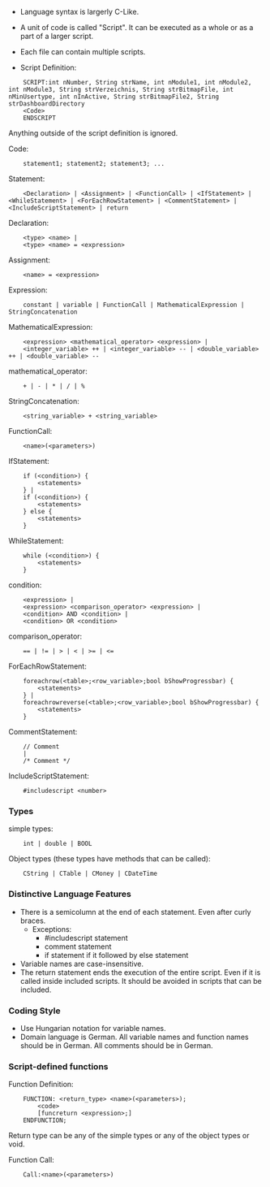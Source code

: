 - Language syntax is largerly C-Like.

- A unit of code is called "Script". It can be executed as a whole or as a part of a larger script.

- Each file can contain multiple scripts.

- Script Definition:
```
	SCRIPT:int nNumber, String strName, int nModule1, int nModule2, int nModule3, String strVerzeichnis, String strBitmapFile, int nMinUsertype, int nInActive, String strBitmapFile2, String strDashboardDirectory
	<Code>
	ENDSCRIPT
```
Anything outside of the script definition is ignored.

Code:
```
	statement1; statement2; statement3; ...
```	

Statement:
```
	<Declaration> | <Assignment> | <FunctionCall> | <IfStatement> | <WhileStatement> | <ForEachRowStatement> | <CommentStatement> | <IncludeScriptStatement> | return
```	

Declaration:
```
	<type> <name> |
	<type> <name> = <expression>
```

Assignment:
```
	<name> = <expression>
```

Expression:
```
	constant | variable | FunctionCall | MathematicalExpression | StringConcatenation
```

MathematicalExpression:
```
	<expression> <mathematical_operator> <expression> |
	<integer_variable> ++ | <integer_variable> -- | <double_variable> ++ | <double_variable> --
```

mathematical_operator:
```
	+ | - | * | / | %
```

StringConcatenation:
```
	<string_variable> + <string_variable>
```

FunctionCall:
```
	<name>(<parameters>)
```

IfStatement:
```
	if (<condition>) {
		<statements>
	} |
	if (<condition>) {
		<statements>
	} else {
		<statements>
	}
```

WhileStatement:
```
	while (<condition>) {
		<statements>
	}
```

condition:
```
	<expression> |
	<expression> <comparison_operator> <expression> |
	<condition> AND <condition> |
	<condition> OR <condition>
```

comparison_operator:
```
	== | != | > | < | >= | <=
```

ForEachRowStatement:
```
	foreachrow(<table>;<row_variable>;bool bShowProgressbar) {
		<statements>
	} |
	foreachrowreverse(<table>;<row_variable>;bool bShowProgressbar) {
		<statements>
	}
```

CommentStatement:
```
	// Comment
	|
	/* Comment */
```

IncludeScriptStatement:
```
	#includescript <number>
```
### Types

simple types:
```
	int | double | BOOL
```

Object types (these types have methods that can be called):
```
	CString | CTable | CMoney | CDateTime
```

### Distinctive Language Features

- There is a semicolumn at the end of each statement. Even after curly braces.
	- Exceptions:
		- #includescript statement
		- comment statement
		- if statement if it followed by else statement
- Variable names are case-insensitive.
- The return statement ends the execution of the entire script. Even if it is called inside included scripts. It should be avoided in scripts that can be included.

### Coding Style

- Use Hungarian notation for variable names.
- Domain language is German. All variable names and function names should be in German. All comments should be in German.

### Script-defined functions

Function Definition:
```
	FUNCTION: <return_type> <name>(<parameters>);
		<code>
		[funcreturn <expression>;]
	ENDFUNCTION;
```
Return type can be any of the simple types or any of the object types or void.

Function Call:
```
	Call:<name>(<parameters>)
```


